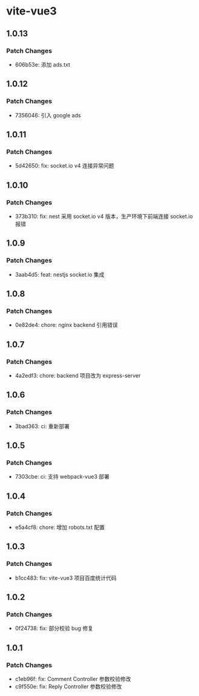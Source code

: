 # vite-vue3

## 1.0.13

### Patch Changes

-   606b53e: 添加 ads.txt

## 1.0.12

### Patch Changes

-   7356046: 引入 google ads

## 1.0.11

### Patch Changes

-   5d42650: fix: socket.io v4 连接异常问题

## 1.0.10

### Patch Changes

-   373b310: fix: nest 采用 socket.io v4 版本，生产环境下前端连接 socket.io 报错

## 1.0.9

### Patch Changes

-   3aab4d5: feat: nestjs socket.io 集成

## 1.0.8

### Patch Changes

-   0e82de4: chore: nginx backend 引用错误

## 1.0.7

### Patch Changes

-   4a2edf3: chore: backend 项目改为 express-server

## 1.0.6

### Patch Changes

-   3bad363: ci: 重新部署

## 1.0.5

### Patch Changes

-   7303cbe: ci: 支持 webpack-vue3 部署

## 1.0.4

### Patch Changes

-   e5a4cf8: chore: 增加 robots.txt 配置

## 1.0.3

### Patch Changes

-   b1cc483: fix: vite-vue3 项目百度统计代码

## 1.0.2

### Patch Changes

-   0f24738: fix: 部分校验 bug 修复

## 1.0.1

### Patch Changes

-   c1eb96f: fix: Comment Controller 参数校验修改
-   c9f550e: fix: Reply Controller 参数校验修改
